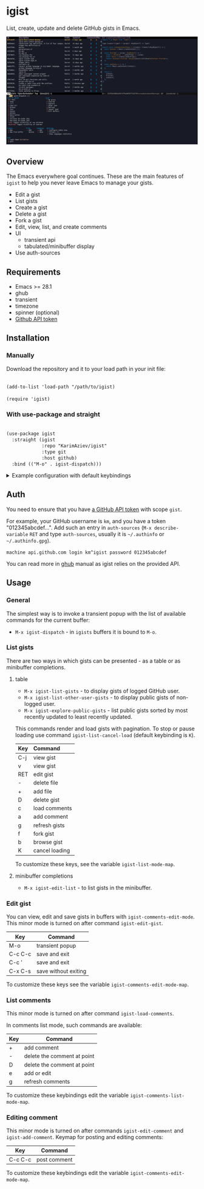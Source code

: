 # igist

List, create, update and delete GitHub gists in Emacs.

![](./igist-demo.gif)

## Overview

The Emacs everywhere goal continues. These are the main features of
`igist` to help you never leave Emacs to manage your gists.

  - Edit a gist
  - List gists
  - Create a gist
  - Delete a gist
  - Fork a gist
  - Edit, view, list, and create comments
  - UI
      - transient api
      - tabulated/minibuffer display
  - Use auth-sources

## Requirements

  - Emacs \>= 28.1
  - ghub
  - transient
  - timezone
  - spinner (optional)
  - [Github API
    token](https://magit.vc/manual/forge/Token-Creation.html#Token-Creation)

## Installation

### Manually

Download the repository and it to your load path in your init file:

``` elisp

(add-to-list 'load-path "/path/to/igist)

(require 'igist)
```

### With use-package and straight

``` elisp

(use-package igist
  :straight (igist
             :repo "KarimAziev/igist"
             :type git
             :host github)
  :bind (("M-o" . igist-dispatch)))

```


<details>
  <summary>Example configuration with default keybindings</summary>

```elisp
(use-package igist
  :straight (igist
             :repo "KarimAziev/igist"
             :type git
             :host github)
  :bind (("M-o" . igist-dispatch)
         (:map igist-edit-mode-map
               ([remap save-buffer] . igist-save-current-gist)
               ("M-o" . igist-dispatch)
               ("C-c C-c" . igist-save-current-gist-and-exit)
               ("C-c C-k" . kill-current-buffer)
               ("C-c '" . igist-save-current-gist-and-exit))
         (:map igist-list-mode-map
               ("C-j" . igist-list-view-current)
               ("RET" . igist-list-view-current)
               ("+" . igist-list-add-file)
               ("-" . igist-delete-current-filename)
               ("D" . igist-delete-current-gist)
               ("a" . igist-add-comment)
               ("c" . igist-load-comments)
               ("e" . igist-list-edit-description)
               ("f" . igist-fork-gist)
               ("g" . igist-list-gists)
               ("v" . igist-list-view-current)
               ("b" . igist-browse-gist)
         (:map igist-comments-edit-mode-map
               ("M-o" . igist-dispatch)
               ("C-c C-c" . igist-post-comment)
               ("C-c C-k" . kill-current-buffer))
         (:map igist-comments-list-mode-map
               ("+" . igist-add-comment)
               ("-" . igist-delete-comment-at-point)
               ("D" . igist-delete-comment-at-point)
               ("e" . igist-add-or-edit-comment)
               ("g" . igist-load-comments))))
```
</details>

## Auth

You need to ensure that you have [a GitHub API
token](https://github.com/settings/tokens) with scope `gist`.

For example, your GitHub username is `km`, and you have a token
"012345abcdef…". Add such an entry in `auth-sources` (`M-x
describe-variable` `RET` and type `auth-sources`, usually it is
`~/.authinfo` or `~/.authinfo.gpg`).

``` example
machine api.github.com login km^igist password 012345abcdef
```

You can read more in
[ghub](https://magit.vc/manual/forge/Token-Creation.html#Token-Creation)
manual as igist relies on the provided API.

## Usage

### General

The simplest way is to invoke a transient popup with the list of
available commands for the current buffer:

  - `M-x igist-dispatch` - in `igists` buffers it is bound to `M-o`.

### List gists

There are two ways in which gists can be presented - as a table or as
minibuffer completions.

1.  table
    
      - `M-x igist-list-gists` - to display gists of logged GitHub user.
      - `M-x igist-list-other-user-gists` - to display public gists of
        non-logged user.
      - `M-x igist-explore-public-gists` - list public gists sorted by
        most recently updated to least recently updated.
    
    This commands render and load gists with pagination. To stop or
    pause loading use command `igist-list-cancel-load` (default
    keybinding is `K`).
    
    | Key | Command        |
    | --- | -------------- |
    | C-j | view gist      |
    | v   | view gist      |
    | RET | edit gist      |
    | \-  | delete file    |
    | \+  | add file       |
    | D   | delete gist    |
    | c   | load comments  |
    | a   | add comment    |
    | g   | refresh gists  |
    | f   | fork gist      |
    | b   | browse gist    |
    | K   | cancel loading |
    

    To customize these keys, see the variable `igist-list-mode-map`.

2.  minibuffer completions
    
      - `M-x igist-edit-list` - to list gists in the minibuffer.

### Edit gist

You can view, edit and save gists in buffers with
`igist-comments-edit-mode`. This minor mode is turned on after command
`igist-edit-gist`.

| Key     | Command              |
| ------- | -------------------- |
| M-o     | transient popup      |
| C-c C-c | save and exit        |
| C-c '   | save and exit        |
| C-x C-s | save without exiting |

To customize these keys see the variable `igist-comments-edit-mode-map`.

### List comments

This minor mode is turned on after command `igist-load-comments`.

In comments list mode, such commands are available:

| Key | Command                     |
| --- | --------------------------- |
| \+  | add comment                 |
| \-  | delete the comment at point |
| D   | delete the comment at point |
| e   | add or edit                 |
| g   | refresh comments            |

To customize these keybindings edit the variable
`igist-comments-list-mode-map`.

### Editing comment

This minor mode is turned on after commands `igist-edit-comment` and
`igist-add-comment`. Keymap for posting and editing comments:

| Key     | Command      |
| ------- | ------------ |
| C-c C-c | post comment |

To customize these keybindings edit the variable
`igist-comments-edit-mode-map`.
